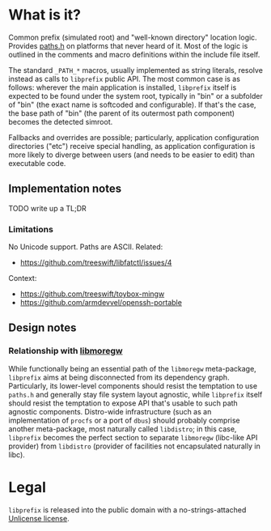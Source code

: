 # What is it?

Common prefix (simulated root) and "well-known directory" location logic. Provides [paths.h](include/paths.h) on platforms
that never heard of it. Most of the logic is outlined in the comments and macro definitions within the include file itself.

The standard `_PATH_*` macros, usually implemented as string literals, resolve instead as calls to `libprefix` public API.
The most common case is as follows: wherever the main application is installed, `libprefix` itself is expected to be found
under the system root, typically in "bin" or a subfolder of "bin" (the exact name is softcoded and configurable). If that's
the case, the base path of "bin" (the parent of its outermost path component) becomes the detected simroot.

Fallbacks and overrides are possible; particularly, application configuration directories ("etc") receive special handling,
as application configuration is more likely to diverge between users (and needs to be easier to edit) than executable code.

## Implementation notes

TODO write up a TL;DR

### Limitations

No Unicode support. Paths are ASCII. Related:
* https://github.com/treeswift/libfatctl/issues/4

Context:
* https://github.com/treeswift/toybox-mingw
* https://github.com/armdevvel/openssh-portable

## Design notes

### Relationship with [libmoregw](https://github.com/treeswift/libmoregw)

While functionally being an essential path of the `libmoregw` meta-package, `libprefix` aims at being disconnected from its
dependency graph. Particularly, its lower-level components should resist the temptation to use `paths.h` and generally stay
file system layout agnostic, while `libprefix` itself should resist the temptation to expose API that's usable to such path
agnostic components. Distro-wide infrastructure (such as an implementation of `procfs` or a port of `dbus`) should probably
comprise another meta-package, most naturally called `libdistro`; in this case, `libprefix` becomes the perfect section to
separate `libmoregw` (libc-like API provider) from `libdistro` (provider of facilities not encapsulated naturally in libc).

# Legal

`libprefix` is released into the public domain with a no-strings-attached [Unlicense license](LICENSE).

